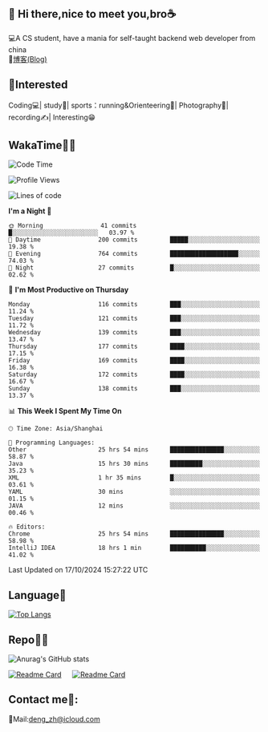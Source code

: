 👋 Hi there,nice to meet you,bro☕
---
💻A CS student, have a mania for self-taught backend web developer from china   
📌[博客(Blog)](https://github.com/HealUP/MyBlog)

 <!-- waka-box start -->
 <!-- waka-box end -->
 
🧲**Interested**
--
Coding💻| study📖| sports：running&Orienteering🏃‍| Photography📸| recording✍️| Interesting😁

WakaTime👨‍💻
---
<!--START_SECTION:waka-->
![Code Time](http://img.shields.io/badge/Code%20Time-1%2C945%20hrs%2044%20mins-blue)

![Profile Views](http://img.shields.io/badge/Profile%20Views-0-blue)

![Lines of code](https://img.shields.io/badge/From%20Hello%20World%20I%27ve%20Written-205.0%20thousand%20lines%20of%20code-blue)

**I'm a Night 🦉** 

```text
🌞 Morning                41 commits          █░░░░░░░░░░░░░░░░░░░░░░░░   03.97 % 
🌆 Daytime                200 commits         █████░░░░░░░░░░░░░░░░░░░░   19.38 % 
🌃 Evening                764 commits         ███████████████████░░░░░░   74.03 % 
🌙 Night                  27 commits          █░░░░░░░░░░░░░░░░░░░░░░░░   02.62 % 
```
📅 **I'm Most Productive on Thursday** 

```text
Monday                   116 commits         ███░░░░░░░░░░░░░░░░░░░░░░   11.24 % 
Tuesday                  121 commits         ███░░░░░░░░░░░░░░░░░░░░░░   11.72 % 
Wednesday                139 commits         ███░░░░░░░░░░░░░░░░░░░░░░   13.47 % 
Thursday                 177 commits         ████░░░░░░░░░░░░░░░░░░░░░   17.15 % 
Friday                   169 commits         ████░░░░░░░░░░░░░░░░░░░░░   16.38 % 
Saturday                 172 commits         ████░░░░░░░░░░░░░░░░░░░░░   16.67 % 
Sunday                   138 commits         ███░░░░░░░░░░░░░░░░░░░░░░   13.37 % 
```


📊 **This Week I Spent My Time On** 

```text
🕑︎ Time Zone: Asia/Shanghai

💬 Programming Languages: 
Other                    25 hrs 54 mins      ███████████████░░░░░░░░░░   58.87 % 
Java                     15 hrs 30 mins      █████████░░░░░░░░░░░░░░░░   35.23 % 
XML                      1 hr 35 mins        █░░░░░░░░░░░░░░░░░░░░░░░░   03.61 % 
YAML                     30 mins             ░░░░░░░░░░░░░░░░░░░░░░░░░   01.15 % 
JAVA                     12 mins             ░░░░░░░░░░░░░░░░░░░░░░░░░   00.46 % 

🔥 Editors: 
Chrome                   25 hrs 54 mins      ███████████████░░░░░░░░░░   58.98 % 
IntelliJ IDEA            18 hrs 1 min        ██████████░░░░░░░░░░░░░░░   41.02 % 
```


 Last Updated on 17/10/2024 15:27:22 UTC
<!--END_SECTION:waka-->

Language🚀
---
[![Top Langs](https://github-readme-stats.vercel.app/api/top-langs/?username=HealUP&layout=compact&hide_border=true)](https://github.com/HealUP)

Repo🧑‍💻
---
![Anurag's GitHub stats](https://github-readme-stats.vercel.app/api?username=HealUP&count_private=true&show_icons=true&theme=gruvbox&hide_border=true) 

[![Readme Card](https://github-readme-stats.vercel.app/api/pin/?username=HealUP&repo=InternetEy&theme=transparent)](https://github.com/HealUP/InternetEy) &emsp;
[![Readme Card](https://github-readme-stats.vercel.app/api/pin/?username=HealUP&repo=CampusExperience&theme=transparent)](https://github.com/HealUP/CampusExperience)


Contact me📱:
---
📮Mail:deng_zh@icloud.com  

